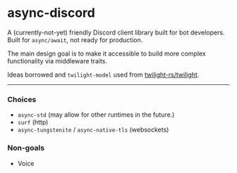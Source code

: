 # async-discord

A (currently-not-yet) friendly Discord client library built for bot developers. Built for `async/await`, not ready for production.

The main design goal is to make it accessible to build more complex functionality via middleware traits.

Ideas borrowed and `twilight-model` used from [twilight-rs/twilight](https://github.com/twilight-rs/twilight).

---

### Choices

- `async-std` (may allow for other runtimes in the future.)
- `surf` (http)
- `async-tungstenite` / `async-native-tls` (websockets)

### Non-goals

- Voice
